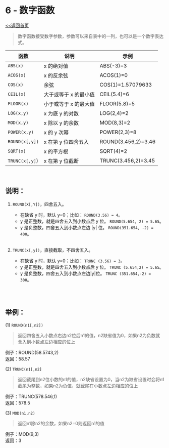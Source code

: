 # **6 - 数字函数**
[<<返回首页](database/Oracle.md)

> 数字函数接受数字参数，参数可以来自表中的一列，也可以是一个数字表达式。

| 函数  | 说明  | 示例 |
| --- | --- | --- |
| `ABS(x)`  | x 的绝对值  | ABS(-3)=3 |
| `ACOS(x)`  | x 的反余弦  | ACOS(1)=0 |
| `COS(x)`  | 余弦  | COS(1)=1.57079633 |
| `CEIL(x)`  | 大于或等于 x 的最小值  | CEIL(5.4)=6 |
| `FLOOR(x)`  | 小于或等于 x 的最大值  | FLOOR(5.8)=5 |
| `LOG(x,y)`  | x 为底 y 的对数  | LOG(2,4)=2 |
| `MOD(x,y)`  | x 除以 y 的余数  | MOD(8,3)=2 |
| `POWER(x,y)`  | x 的 y 次幂  | POWER(2,3)=8 |
| `ROUND(x[,y])` | x 在第 y 位四舍五入  | ROUND(3.456,2)=3.46 |
| `SQRT(x)`  | x 的平方根  | SQRT(4)=2 |
| `TRUNC(x[,y]`)  | x 在第 y 位截断  | TRUNC(3.456,2)=3.45 |

​

## 说明：
1. `ROUND(X[,Y])`，四舍五入。  
    * 在缺省 y 时，默认 y=0；比如： `ROUND(3.56) = 4`。  
    * y 是正整数，就是四舍五入到小数点后 y 位。 `ROUND(5.654, 2) = 5.65`。  
    * y 是负整数，四舍五入到小数点左边 |y| 位。 `ROUND(351.654, -2) = 400`。  
​

2. `TRUNC(x[,y])`，直接截取，不四舍五入。  
    * 在缺省 y 时，默认 y=0；比如： `TRUNC (3.56) = 3`。  
    * y 是正整数，就是四舍五入到小数点后 y 位。 `TRUNC (5.654,2) = 5.65`。  
    * y 是负整数，四舍五入到小数点左边|y|位。 `TRUNC (351.654,-2) = 300`。  
​

​
## 举例：
(1) `ROUND(n1[,n2])`    
> 返回四舍五入小数点右边n2位后n1的值，n2缺省值为0，如果n2为负数就舍入到小数点左边相应的位上  

例子：ROUND(58.5743,2)           
返回：58.57
​

(2) `TRUNC(n1[,n2]`  
> 返回截尾到n2位小数的n1的值，n2缺省设置为0，当n2为缺省设置时会将n1截尾为整数，如果n2为负值，就截尾在小数点左边相应的位上  

例子：TRUNC(578.546,1)            
返回：578.5
​

(3) `MOD(n1,n2)`   
> 返回n1除n2的余数，如果n2=0则返回n1的值  

例子：MOD(9,3)   
返回：3
